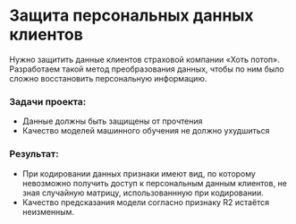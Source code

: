 # Защита персональных данных клиентов

Нужно защитить данные клиентов страховой компании «Хоть потоп». Разработаем такой метод преобразования данных, чтобы по ним было сложно восстановить персональную информацию. 

### Задачи проекта:
- Данные должны быть защищены от прочтения
- Качество моделей машинного обучения не должно ухудшиться

### Результат:
- При кодировании данных признаки имеют вид, по которому невозможно получить доступ к персональным данным клиентов, не зная случайную матрицу, использованнную при кодировании.
- Качество предсказания модели согласно признаку R2 истаётся неизменным.
